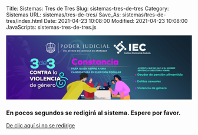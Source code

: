 Title: Sistemas: Tres de Tres
Slug: sistemas-tres-de-tres
Category: Sistemas
URL: sistemas/tres-de-tres/
Save_As: sistemas/tres-de-tres/index.html
Date: 2021-04-23 10:08:00
Modified: 2021-04-23 10:08:00
JavaScripts: sistemas-tres-de-tres.js


<div class="row">
    <div class="col-md-3">
    </div>
    <div class="col-md-6">
        <div class="my-3 py-3 pl-3 text-center">
            <img class="img-fluid" src="tres-de-tres.jpg" alt="Tres de Tres">
            <h3 class="lead">En pocos segundos se redigirá al sistema. Espere por favor.</h3>
            <div class="py-3">
                <a href="https://tres-de-tres-dot-pjecz-268521.uc.r.appspot.com/" class="btn btn-secondary text-white">De clic aquí si no se redirige</a>
            </div>
        </div>
    </div>
    <div class="col-md-3">
    </div>
</div>
